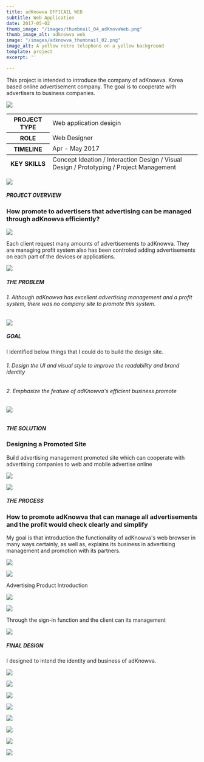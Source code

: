 ```yaml
---
title: adKnowva OFFICAIL WEB
subtitle: Web Application
date: 2017-05-02
thumb_image: "/images/thumbnail_04_adKnovaWeb.png"
thumb_image_alt: adknowva web
image: "/images/adknowva_thumbnail_02.png"
image_alt: A yellow retro telephone on a yellow background
template: project
excerpt: ''

---
```

This project is intended to introduce the company of adKnowva. Korea based online advertisement company. The goal is to cooperate with advertisers to business companies.

![](/images/empty_150.png)

<table> <thead>  
</thead>  
<tbody>  
<tr>  
<th>PROJECT TYPE</th>  
<td>Web application desigin</td>  
</tr>  
<tr>  
<th>ROLE</th>  
<td>Web Designer</td>  
</tr>  
<tr>  
<th>TIMELINE</th>  
<td>Apr - May 2017</td>  
</tr>  
</tbody>  
<tfoot>  
<tr>  
<th>KEY SKILLS</th>  
<td>Concept Ideation / Interaction Design / Visual Design / Prototyping / Project Management</td>  
</tr>  
</tfoot>  
</table>

![](/images/empty_150.png)

##### PROJECT OVERVIEW

### How promote to advertisers that advertising can be managed through adKnowva efficiently?

![](/images/overview.png)

Each client request many amounts of advertisements to adKnowva. They are managing profit system also has been controled adding advertisements on each part of the devices or applications.

![](/images/empty_150.png)

##### THE PROBLEM

###### 1. Although adKnowva has excellent advertising management and a profit system, there was no company site to promote this system.

![](/images/empty_100.png)

##### GOAL

I identified below things that I could do to build the design site.

###### 1. Design the UI and visual style to improve the readability and brand identity

###### 2. Emphasize the feature of adKnowva's efficient business promote

###### ![](/images/empty_100.png)

##### THE SOLUTION

### Designing a Promoted Site

Build advertising management promoted site which can cooperate with advertising companies to web and mobile advertise online

![](/images/adknowva_solution.gif)

![](/images/empty_150.png)

##### THE PROCESS

### How to promote adKnowva that can manage all advertisements and the profit would check clearly and simplify

My goal is that introduction the functionality of adKnowva's web browser in many ways certainly, as well as, explains its business in advertising management and promotion with its partners.

![](/images/empty_100.png)

![](/images/adknowva_process_01.png)

Advertising Product Introduction

![](/images/empty_100.png)

![](/images/adknowva_process_02.png)

Through the sign-in function and the client can its management

![](/images/empty_150.png)

##### FINAL DESIGN

I designed to intend the identity and business of adKnowva.

![](/images/empty_100.png)

![](/images/adknowva_final_01.gif)

![](/images/empty_100.png)

![](/images/adknowva_final_02.gif)

![](/images/empty_100.png)

![](/images/adknowva_final_03_02.gif)

![](/images/empty_100.png)

![](/images/adknowva_final_04.gif)